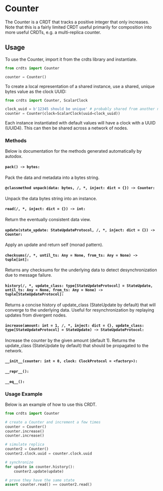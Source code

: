 # Counter

The Counter is a CRDT that tracks a positive integer that only increases. Note
that this is a fairly limited CRDT useful primarily for composition into more
useful CRDTs, e.g. a multi-replica counter.

## Usage

To use the Counter, import it from the crdts library and instantiate.

```python
from crdts import Counter

counter = Counter()
```

To create a local representation of a shared instance, use a shared, unique
bytes value as the clock UUID:

```python
from crdts import Counter, ScalarClock

clock_uuid = b'12345 should be unique' # probably shared from another node
counter = Counter(clock=ScalarClock(uuid=clock_uuid))
```

Each instance instantiated with default values will have a clock with a UUID
(UUID4). This can then be shared across a network of nodes.

### Methods

Below is documentation for the methods generated automatically by autodox.

#### `pack() -> bytes:`

Pack the data and metadata into a bytes string.

#### `@classmethod unpack(data: bytes, /, *, inject: dict = {}) -> Counter:`

Unpack the data bytes string into an instance.

#### `read(/, *, inject: dict = {}) -> int:`

Return the eventually consistent data view.

#### `update(state_update: StateUpdateProtocol, /, *, inject: dict = {}) -> Counter:`

Apply an update and return self (monad pattern).

#### `checksums(/, *, until_ts: Any = None, from_ts: Any = None) -> tuple[int]:`

Returns any checksums for the underlying data to detect desynchronization due to
message failure.

#### `history(/, *, update_class: type[StateUpdateProtocol] = StateUpdate, until_ts: Any = None, from_ts: Any = None) -> tuple[StateUpdateProtocol]:`

Returns a concise history of update_class (StateUpdate by default) that will
converge to the underlying data. Useful for resynchronization by replaying
updates from divergent nodes.

#### `increase(amount: int = 1, /, *, inject: dict = {}, update_class: type[StateUpdateProtocol] = StateUpdate) -> StateUpdateProtocol:`

Increase the counter by the given amount (default 1). Returns the update_class
(StateUpdate by default) that should be propagated to the network.

#### `__init__(counter: int = 0, clock: ClockProtocol = <factory>):`

#### `__repr__():`

#### `__eq__():`

### Usage Example

Below is an example of how to use this CRDT.

```python
from crdts import Counter

# create a Counter and increment a few times
counter = Counter()
counter.increase()
counter.increase()

# simulate replica
counter2 = Counter()
counter2.clock.uuid = counter.clock.uuid

# synchronize
for update in counter.history():
    counter2.update(update)

# prove they have the same state
assert counter.read() == counter2.read()
```